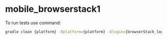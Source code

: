 # mobile_browserstack1
To run tests use command:

```bash
gradle clean {platform} -Dplatform={platform} -Dlogin={browserStack_login} -Dpassword={browserStack_password}
```
